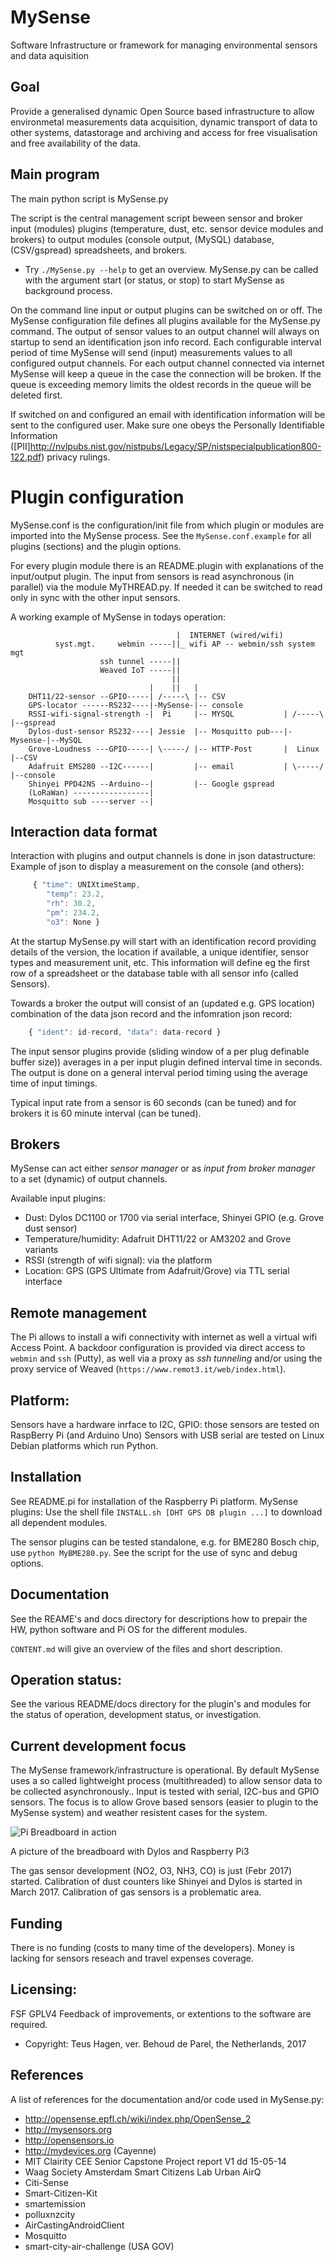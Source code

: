 # MySense
Software Infrastructure or framework for managing environmental sensors and data aquisition

## Goal
Provide a generalised dynamic Open Source based infrastructure to allow environmetal measurements data acquisition, dynamic transport of data to other systems, datastorage and archiving and access for free visualisation and free availability  of the data.

## Main program
The main python script is MySense.py

The script is the central management script beween sensor and broker input (modules) plugins (temperature, dust, etc. sensor device modules and brokers) to output modules (console output, (MySQL) database, (CSV/gspread) spreadsheets, and brokers.
* Try `./MySense.py --help` to get an overview.
MySense.py can be called with the argument start (or status, or stop) to start MySense as background process.

On the command line input or output plugins can be switched on or off.
The MySense configuration file defines all plugins available for the MySense.py command.
The output of sensor values to an output channel will always on startup to send an identification json info record.
Each configurable interval period of time MySense will send (input) measurements values to all configured output channels. For each output channel connected via internet MySense will keep a queue in the case the connection will be broken. If the queue is exceeding memory limits the oldest records in the queue will be deleted first.

If switched on and configured an email with identification information will be sent to the configured user.
Make sure one obeys the Personally Identifiable Information ([PII]http://nvlpubs.nist.gov/nistpubs/Legacy/SP/nistspecialpublication800-122.pdf) privacy rulings.

# Plugin configuration 
MySense.conf is the configuration/init file from which plugin or modules are imported into the MySense process. See the `MySense.conf.example` for all plugins (sections) and the plugin options.

For every plugin module there is an README.plugin with explanations of the input/output plugin.
The input from sensors is read asynchronous (in parallel) via the module MyTHREAD.py.
If needed it can be switched to read only in sync with the other input sensors.

A working example of MySense in todays operation:
```
                                     |  INTERNET (wired/wifi)
          syst.mgt.     webmin -----||_ wifi AP -- webmin/ssh system mgt
                    ssh tunnel -----||
                    Weaved IoT -----||
                                    ||
                               |    ||   |
    DHT11/22-sensor --GPIO-----| /-----\ |-- CSV
    GPS-locator ------RS232----|-MySense-|-- console
    RSSI-wifi-signal-strength -|  Pi     |-- MYSQL           | /-----\ |--gspread
    Dylos-dust-sensor RS232----| Jessie  |-- Mosquitto pub---|-Mysense-|--MySQL
    Grove-Loudness ---GPIO-----| \-----/ |-- HTTP-Post       |  Linux  |--CSV
    Adafruit EMS280 --I2C------|         |-- email           | \-----/ |--console
    Shinyei PPD42NS --Arduino--|         |-- Google gspread
    (LoRaWan) -----------------|
    Mosquitto sub ----server --|
```

## Interaction data format
Interaction with plugins and output channels is done in json datastructure:
Example of json to display a measurement on the console (and others):
```javascript
     { "time": UNIXtimeStamp,
        "temp": 23.2,
        "rh": 30.2,
        "pm": 234.2,
        "o3": None }
```

At the startup MySense.py will start with an identification record providing details of the version, the location if available, a unique identifier, sensor types and measurement unit, etc.
This information will define eg the first row of a spreadsheet or the database table with all sensor info (called Sensors).

Towards a broker the output will consist of an (updated e.g. GPS location) combination of the data json record and the infomration json record:
```javascript
    { "ident": id-record, "data": data-record }
```

The input sensor plugins provide (sliding window of a per plug definable buffer size)) averages in a per input plugin defined interval time in seconds. The output is done on a general interval period timing using the average time of input timings.

Typical input rate from a sensor is 60 seconds (can be tuned) and for brokers it is 60 minute interval (can be tuned).

## Brokers
MySense can act either *sensor manager* or as *input from broker manager* to a set (dynamic) of output channels. 

Available input plugins:
* Dust: Dylos DC1100 or 1700 via serial interface, Shinyei GPIO (e.g. Grove dust sensor)
* Temperature/humidity: Adafruit DHT11/22 or AM3202 and Grove variants
* RSSI (strength of wifi signal): via the platform
* Location: GPS (GPS Ultimate from Adafruit/Grove) via TTL serial interface

## Remote management
The Pi allows to install a wifi connectivity with internet as well a virtual wifi Access Point. A backdoor configuration is provided via direct access to `webmin` and `ssh` (Putty), as well via a proxy as *ssh tunneling* and/or using the proxy service of Weaved (`https://www.remot3.it/web/index.html`).

## Platform:
Sensors have a hardware inrface to I2C, GPIO: those sensors are tested on RaspBerry Pi (and Arduino Uno)
Sensors with USB serial are tested on Linux Debian platforms which run Python.

## Installation
See README.pi for installation of the Raspberry Pi platform.
MySense plugins: Use the shell file `INSTALL.sh [DHT GPS DB plugin ...]` to download all dependent modules.

The sensor plugins can be tested standalone, e.g. for BME280 Bosch chip, use `python MyBME280.py`. See the script for the use of sync and debug options.

## Documentation
See the REAME's and docs directory for descriptions how to prepair the HW, python software and Pi OS for the different modules.

`CONTENT.md` will give an overview of the files and short description.

## Operation status:
See the various README/docs directory for the plugin's and modules for the status of operation, development status, or investigation.

## Current development focus
The MySense framework/infrastructure is operational. By default MySense uses a so called lightweight process (multithreaded) to allow sensor data to be collected asynchronously..
Input is tested with serial, I2C-bus and GPIO sensors.
The focus is to allow Grove based sensors (easier to plugin to the MySense system) and weather resistent cases for the system.

![Pi Breadboard in action](https://www.github.com/teusH/MySense/tree/master/images/MySense0.png)

A picture of the breadboard with Dylos and Raspberry Pi3

The gas sensor development (NO2, O3, NH3, CO) is just (Febr 2017) started.
Calibration of dust counters like Shinyei and Dylos is started in March 2017.
Calibration of gas sensors is a problematic area.

## Funding
There is no funding (costs to many time of the developers).
Money is lacking for sensors reseach and travel expenses coverage.

## Licensing:
FSF GPLV4
Feedback of improvements, or extentions to the software are required.
* Copyright: Teus Hagen, ver. Behoud de Parel, the Netherlands, 2017

## References
A list of references for the documentation and/or code used in MySense.py:
* http://opensense.epfl.ch/wiki/index.php/OpenSense_2
* http://mysensors.org
* http://opensensors.io
* http://mydevices.org (Cayenne)
* MIT Clairity CEE Senior Capstone Project report V1 dd 15-05-14
* Waag Society Amsterdam Smart Citizens Lab Urban AirQ
* Citi-Sense
* Smart-Citizen-Kit
* smartemission
* polluxnzcity
* AirCastingAndroidClient
* Mosquitto
* smart-city-air-challenge (USA GOV)
